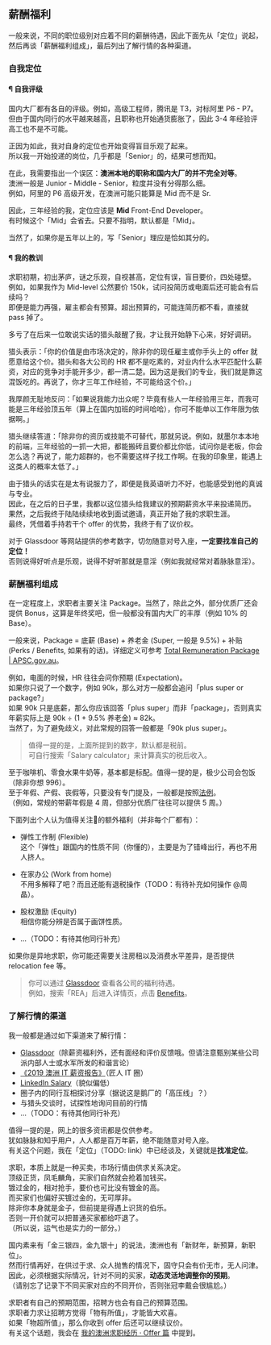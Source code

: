 ## 薪酬福利

一般来说，不同的职位级别对应着不同的薪酬待遇，因此下面先从「定位」说起，然后再谈「薪酬福利组成」，最后列出了解行情的各种渠道。

### 自我定位

#### ¶ 自我评级

国内大厂都有各自的评级。例如，高级工程师，腾讯是 T3，对标阿里 P6 - P7。  
但由于国内同行的水平越来越高，且职称也开始通货膨胀了，因此 3-4 年经验评高工也不是不可能。

正因为如此，我对自身的定位也开始变得盲目乐观了起来。  
所以我一开始投递的岗位，几乎都是「Senior」的，结果可想而知。

在此，我需要指出一个误区：**澳洲本地的职称和国内大厂的并不完全对等**。  
澳洲一般是 Junior - Middle - Senior，粒度并没有分得那么细。  
例如，阿里的 P6 高级开发，在澳洲可能只能算是 Mid 而不是 Sr.

因此，三年经验的我，定位应该是 **Mid** Front-End Developer。  
有时候这个「Mid」会省去。只要不指明，默认都是「Mid」。

当然了，如果你是五年以上的，写「Senior」理应是恰如其分的。

#### ¶ 我的教训

求职初期，初出茅庐，谜之乐观，自视甚高，定位有误，盲目要价，四处碰壁。  
例如，如果我作为 Mid-level 公然要价 150k，试问投简历或电面后还可能会有后续吗？  
即便是能力再强，雇主都会有预算。超出预算的，可能连简历都不看，直接就 pass 掉了。

多亏了在后来一位敢说实话的猎头敲醒了我，才让我开始静下心来，好好调研。

猎头表示：「你的价值是由市场决定的，除非你的现任雇主或你手头上的 offer 就愿意给这个价。猎头和各大公司的 HR 都不是吃素的，对业内什么水平匹配什么薪资，对应的竞争对手能开多少，都一清二楚。因为这是我们的专业，我们就是靠这混饭吃的。再说了，你才三年工作经验，不可能给这个价。」

我厚颜无耻地反问：「如果说我能力出众呢？毕竟有些人一年经验用三年，而我可能是三年经验顶五年（算上在国内加班的时间哈哈），你可不能单以工作年限为依据啊。」

猎头继续答道：「除非你的资历或技能不可替代，那就另说。例如，就墨尔本本地的前端，三年经验的一抓一大把，都能搬砖且要价都比你低，试问你是老板，你会怎么选？再说了，能力超群的，也不需要这样子找工作啊。在我的印象里，能遇上这类人的概率太低了。」

由于猎头的话实在是太有说服力了，即便是我英语听力不好，也能感受到他的真诚与专业。  
因此，在之后的日子里，我都以这位猎头给我建议的预期薪资水平来投递简历。  
果然，之后我终于陆陆续续地收到面试邀请，真正开始了我的求职生涯。  
最终，凭借着手持若干个 offer 的优势，我终于有了议价权。

对于 Glassdoor 等网站提供的参考数字，切勿随意对号入座，**一定要找准自己的定位！**  
否则说得好听点是乐观，说得不好听那就是意淫（例如我就经常对着脉脉意淫）。

### 薪酬福利组成

在一定程度上，求职者主要关注 Package。当然了，除此之外，部分优质厂还会提供 Bonus，这算是年终奖吧，但一般都没有国内大厂的丰厚（例如 10% 的 Base）。

一般来说，Package = 底薪 (Base) + 养老金 (Super, 一般是 9.5%) + 补贴 (Perks / Benefits, 如果有的话)。详细定义可参考 [Total Remuneration Package | APSC.gov.au](https://www.apsc.gov.au/total-remuneration-package)。

例如，电面的时候，HR 往往会问你预期 (Expectation)。  
如果你只说了一个数字，例如 90k，那么对方一般都会追问「plus super or package?」  
如果 90k 只是底薪，那么你应该回答「plus super」而非「package」，否则真实年薪实际上是 90k ÷ (1 + 9.5% 养老金) ≈ 82k。  
当然了，为了避免歧义，对此常规的回答一般都是「90k plus super」。

> 值得一提的是，上面所提到的数字，默认都是税前。  
> 可自行搜索「Salary calculator」来计算真实的税后收入。

至于咖啡机、零食水果牛奶等，基本都是标配。值得一提的是，极少公司会包饭（除非你想 996）。  
至于年假、产假、丧假等，只要没有专门提及，一般都是按照[法例](https://www.fairwork.gov.au/leave)。  
（例如，常规的带薪年假是 4 周，但部分优质厂往往可以提供 5 周。）

下面列出个人认为值得关注的额外福利（并非每个厂都有）：

- 弹性工作制 (Flexible)  
  这个「弹性」跟国内的性质不同（你懂的），主要是为了错峰出行，再也不用人挤人。

- 在家办公 (Work from home)  
  不用多解释了吧？而且还能有退税操作（TODO：有待补充如何操作 @周晶）。

- 股权激励 (Equity)  
  相信你能分辨是否属于画饼性质。

- ...（TODO：有待其他同行补充）

如果你是异地求职，你可能还需要关注房租以及消费水平差异，是否提供 relocation fee 等。

> 你可以通过 [Glassdoor](https://www.glassdoor.com.au) 查看各公司的福利待遇。  
> 例如，搜索「REA」后进入详情页，点击 [Benefits](https://www.glassdoor.com.au/Benefits/REA-Group-Australia-Benefits-EI_IE324527.0,9_IL.10,19_IN16.htm)。

### 了解行情的渠道

我一般都是通过如下渠道来了解行情：

- [Glassdoor](https://www.glassdoor.com.au)（除薪资福利外，还有面经和评价反馈哦。但请注意甄别某些公司派内部人士或水军所发的和谐言论）
- [《2019 澳洲 IT 薪资报告》](https://zhuanlan.zhihu.com/p/64528136)（匠人 IT 圈）
- [LinkedIn Salary](https://www.linkedin.com/salary)（貌似偏低）
- 圈子内的同行互相探讨分享（据说这是鹅厂的「高压线」？）
- 与猎头交谈时，试探性地询问目前的行情
- ...（TODO：有待其他同行补充）

值得一提的是，网上的很多资讯都是仅供参考。  
犹如脉脉和知乎用户，人人都是百万年薪，绝不能随意对号入座。  
有关这个问题，我在「定位」（TODO: link）中已经谈及，关键就是**找准定位**。

求职，本质上就是一种买卖，市场行情由供求关系决定。  
顶级正货，凤毛麟角，买家们自然就会抢着加钱买。  
镀过金的，相对抢手，要价也可比没有镀金的高。  
而买家们也偏好买镀过金的，无可厚非。  
除非你本身就是金子，但前提是得遇上识货的伯乐。  
否则一开价就可以把普通买家都给吓退了。  
（所以说，运气也是实力的一部分。）

国内素来有「金三银四，金九银十」的说法，澳洲也有「新财年，新预算，新职位」。  
然而行情再好，在供过于求、众人抛售的情况下，固守只会有价无市，无人问津。  
因此，必须根据实际情况，针对不同的买家，**动态灵活地调整你的预期**。  
（请别忘了记录下不同买家对应的不同开价，否则张冠李戴会很尴尬。）

求职者有自己的预期范围，招聘方也会有自己的预算范围。  
求职者力求让招聘方觉得「物有所值」，才能皆大欢喜。  
如果「物超所值」，那么你收到 offer 后还可以继续议价。  
有关这个话题，我会在 [我的澳洲求职经历 · Offer 篇](../4-offer/index.md) 中提到。
